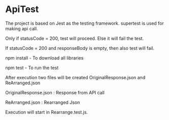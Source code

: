 # ApiTest

The project is based on Jest as the testing framework. supertest is used for making api call.

Only if statusCode = 200, test will proceed. Else it will fail the test.

If statusCode = 200 and responseBody is empty, then also test will fail.



npm install  - To download all libraries

npm test - To run the test



After execution two files will be created OriginalResponse.json and ReArranged.json

OriginalResponse.json  : Response from API call

ReArranged.json : Rearranged Json

Execution will start in Rearrange.test.js. 


